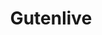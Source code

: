 ---
title: 'Gutenlive'
layout: 'layouts/home.html'
intro:
    main: 'Välkommen till Gutenlive!'
    summary: 'Där magi och teknologi har sammankopplats till tjänster för att hjälpa dig att växa. Låt oss se vad information kan göra tillsammans!'
    buttonText: 'Se vårt arbete'
    buttonUrl: '/work'
    image: '/images/bg/Book_logo.svg'
    imageAlt: 'Header bild'
---